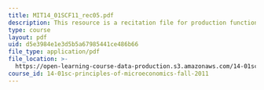 ```yaml
---
title: MIT14_01SCF11_rec05.pdf
description: This resource is a recitation file for production function and costs.
type: course
layout: pdf
uid: d5e3984e1e3d5b5a67985441ce486b66
file_type: application/pdf
file_location: >-
  https://open-learning-course-data-production.s3.amazonaws.com/14-01sc-principles-of-microeconomics-fall-2011/d5e3984e1e3d5b5a67985441ce486b66_MIT14_01SCF11_rec05.pdf
course_id: 14-01sc-principles-of-microeconomics-fall-2011
---
```

